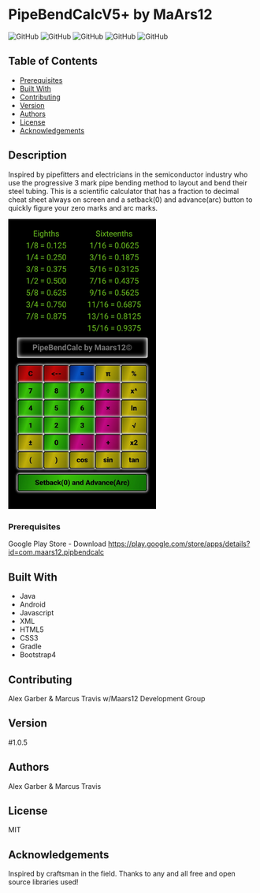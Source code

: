 # PipeBendCalcV5+ by MaArs12

![GitHub](https://img.shields.io/github/repo-size/Maars12/PipeBendCalcV5?style=plastic) ![GitHub](https://img.shields.io/github/last-commit/Maars12/PipeBendCalcV5?style=plastic) ![GitHub](https://img.shields.io/github/languages/top/Maars12/PipeBendCalcV5?style=plastic) ![GitHub](https://img.shields.io/github/license/Maars12/PipeBendCalcV5?style=plastic) ![GitHub](https://img.shields.io/github/followers/Maars12?style=social)

## Table of Contents

* [Prerequisites](#prerequisites)
* [Built With](#built-with)
* [Contributing](#contributing)
* [Version](#version)
* [Authors](#authors)
* [License](#license)
* [Acknowledgements](#acknowledgements)

## Description

Inspired by pipefitters and electricians in the semiconductor industry who use the progressive 3 mark pipe bending method to layout and bend their steel tubing. This is a scientific calculator that has a fraction to decimal cheat sheet always on screen and a setback(0) and advance(arc) button to quickly figure your zero marks and arc marks.

<img src="./app/src/main/assets/images/PipeBendCalc1.jpg" width="300"/>

### Prerequisites

Google Play Store - Download
https://play.google.com/store/apps/details?id=com.maars12.pipbendcalc

## Built With

* Java 
* Android 
* Javascript 
* XML 
* HTML5 
* CSS3 
* Gradle
* Bootstrap4

## Contributing

Alex Garber & Marcus Travis w/Maars12 Development Group

## Version

#1.0.5

## Authors

Alex Garber & Marcus Travis

## License

MIT

## Acknowledgements

Inspired by craftsman in the field.
Thanks to any and all free and open source libraries used!

